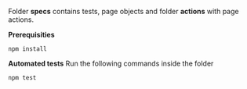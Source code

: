 Folder **specs** contains tests, page objects and folder **actions** with page actions. 

**Prerequisities**

```
npm install

```

**Automated tests**
Run the following commands inside the folder

```
npm test

```
